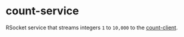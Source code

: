 # count-service
RSocket service that streams integers `1` to `10,000` to the [count-client](../count-client).
